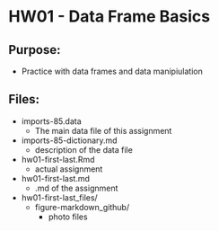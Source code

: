 # HW01 - Data Frame Basics

## Purpose:
  * Practice with data frames and data manipiulation

## Files:
* imports-85.data
  - The main data file of this assignment
* imports-85-dictionary.md
  - description of the data file
* hw01-first-last.Rmd
  - actual assignment
* hw01-first-last.md
  - .md of the assignment
* hw01-first-last_files/
  - figure-markdown_github/
    - photo files
